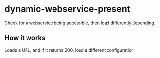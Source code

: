 # dynamic-webservice-present
Check for a webservice being accessible, then load differently depending.

## How it works

Loads a URL, and if it returns 200, load a different configuration
